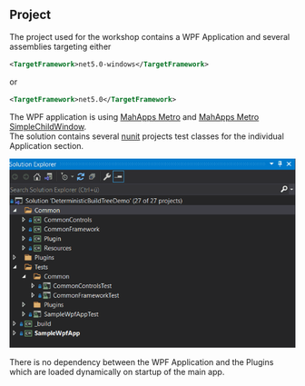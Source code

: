 ## Project

The project used for the workshop contains a WPF Application and several assemblies targeting either

```xml
<TargetFramework>net5.0-windows</TargetFramework>
```
or 
```xml
<TargetFramework>net5.0</TargetFramework>
```

The WPF application is using [MahApps Metro](https://github.com/MahApps/MahApps.Metro) and [MahApps Metro SimpleChildWindow](https://github.com/punker76/MahApps.Metro.SimpleChildWindow).  
The solution contains several [nunit](https://nunit.org/) projects test classes for the individual Application section.

<p align="center">
    <img alt="Project Setup"  src="./ProjectSetup.gif">
</p>

There is no dependency between the WPF Application and the Plugins which are loaded dynamically on startup of the main app.